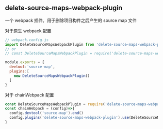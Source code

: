## delete-source-maps-webpack-plugin
一个 webpack 插件，用于删除项目构件之后产生的 source map 文件

对于原生 webpack 配置
```js
// webpack.config.js 
import DeleteSourceMapsWebpackPlugin from 'delete-source-maps-webpack-plugin'
// or
// const DeleteSourceMapsWebpackPlugin = require('delete-source-maps-webpack-plugin').default

module.exports = {
  devtool:'source-map',
  plugins:[
    new DeleteSourceMapsWebpackPlugin()
  ]
}
```

对于 chainWebpack 配置
```js
const DeleteSourceMapsWebpackPlugin = require('delete-source-maps-webpack-plugin').default
const chainWebpack = (config)=>{
  config.devtool('source-map').end()
  config.plugins('delete-source-maps-webpack-plugin').use(DeleteSourceMapsWebpackPlugin).end()
}
```